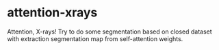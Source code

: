 # attention-xrays
Attention, X-rays! Try to do some segmentation based on closed dataset with extraction segmentation map from self-attention weights.
